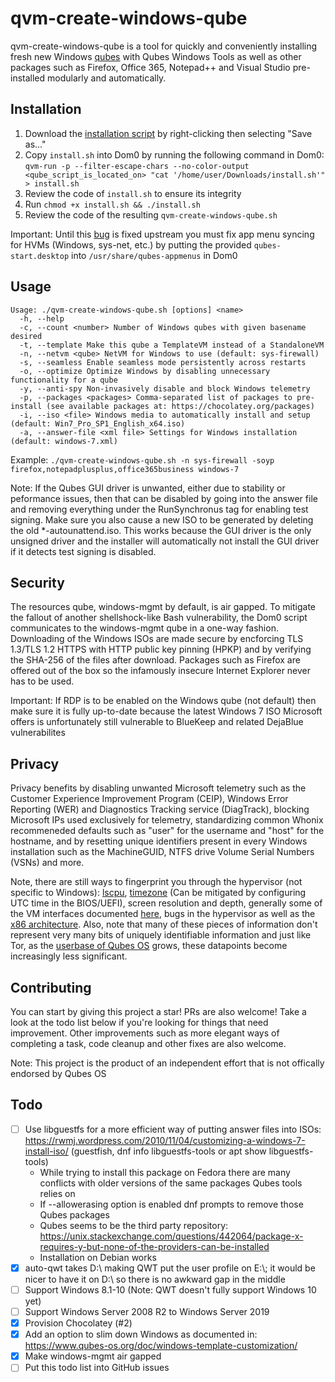 # qvm-create-windows-qube

qvm-create-windows-qube is a tool for quickly and conveniently installing fresh new Windows [qubes](https://www.qubes-os.org) with Qubes Windows Tools as well as other packages such as Firefox, Office 365, Notepad++ and Visual Studio pre-installed modularly and automatically.

## Installation

1. Download the [installation script](https://raw.githubusercontent.com/elliotkillick/qvm-create-windows-qube/master/install.sh) by right-clicking then selecting "Save as..."
2. Copy `install.sh` into Dom0 by running the following command in Dom0: `qvm-run -p --filter-escape-chars --no-color-output <qube_script_is_located_on> "cat '/home/user/Downloads/install.sh'" > install.sh`
3. Review the code of `install.sh` to ensure its integrity
4. Run `chmod +x install.sh && ./install.sh`
5. Review the code of the resulting `qvm-create-windows-qube.sh`

Important: Until this [bug](https://github.com/QubesOS/qubes-issues/issues/4684) is fixed upstream you must fix app menu syncing for HVMs (Windows, sys-net, etc.) by putting the provided `qubes-start.desktop` into `/usr/share/qubes-appmenus` in Dom0

## Usage

```
Usage: ./qvm-create-windows-qube.sh [options] <name>
  -h, --help
  -c, --count <number> Number of Windows qubes with given basename desired
  -t, --template Make this qube a TemplateVM instead of a StandaloneVM
  -n, --netvm <qube> NetVM for Windows to use (default: sys-firewall)
  -s, --seamless Enable seamless mode persistently across restarts
  -o, --optimize Optimize Windows by disabling unnecessary functionality for a qube
  -y, --anti-spy Non-invasively disable and block Windows telemetry
  -p, --packages <packages> Comma-separated list of packages to pre-install (see available packages at: https://chocolatey.org/packages)
  -i, --iso <file> Windows media to automatically install and setup (default: Win7_Pro_SP1_English_x64.iso)
  -a, --answer-file <xml file> Settings for Windows installation (default: windows-7.xml)
```

Example: `./qvm-create-windows-qube.sh -n sys-firewall -soyp firefox,notepadplusplus,office365business windows-7`

Note: If the Qubes GUI driver is unwanted, either due to stability or peformance issues, then that can be disabled by going into the answer file and removing everything under the RunSynchronus tag for enabling test signing. Make sure you also cause a new ISO to be generated by deleting the old \*-autounattend.iso. This works because the GUI driver is the only unsigned driver and the installer will automatically not install the GUI driver if it detects test signing is disabled.

## Security

The resources qube, windows-mgmt by default, is air gapped. To mitigate the fallout of another shellshock-like Bash vulnerability, the Dom0 script communicates to the windows-mgmt qube in a one-way fashion. Downloading of the Windows ISOs are made secure by encforcing TLS 1.3/TLS 1.2 HTTPS with HTTP public key pinning (HPKP) and by verifying the SHA-256 of the files after download. Packages such as Firefox are offered out of the box so the infamously insecure Internet Explorer never has to be used.

Important: If RDP is to be enabled on the Windows qube (not default) then make sure it is fully up-to-date because the latest Windows 7 ISO Microsoft offers is unfortunately still vulnerable to BlueKeep and related DejaBlue vulnerabilites

## Privacy

Privacy benefits by disabling unwanted Microsoft telemetry such as the Customer Experience Improvement Program (CEIP), Windows Error Reporting (WER) and Diagnostics Tracking service (DiagTrack), blocking Microsoft IPs used exclusively for telemetry, standardizing common Whonix recommeneded defaults such as "user" for the username and "host" for the hostname, and by resetting unique identifiers present in every Windows installation such as the MachineGUID, NTFS drive Volume Serial Numbers (VSNs) and more.

Note, there are still ways to fingerprint you through the hypervisor (not specific to Windows): [lscpu](https://github.com/QubesOS/qubes-issues/issues/1142), [timezone](https://github.com/QubesOS/qubes-issues/issues/4429) (Can be mitigated by configuring UTC time in the BIOS/UEFI), screen resolution and depth, generally some of the VM interfaces documented [here](https://www.qubes-os.org/doc/vm-interface), bugs in the hypervisor as well as the [x86 architecture](https://blog.invisiblethings.org/papers/2015/x86_harmful.pdf). Also, note that many of these pieces of information don't represent very many bits of uniquely identifiable information and just like Tor, as the [userbase of Qubes OS](https://www.qubes-os.org/statistics) grows, these datapoints become increasingly less significant.

## Contributing

You can start by giving this project a star! PRs are also welcome! Take a look at the todo list below if you're looking for things that need improvement. Other improvements such as more elegant ways of completing a task, code cleanup and other fixes are also welcome.

Note: This project is the product of an independent effort that is not offically endorsed by Qubes OS

## Todo

- [ ] Use libguestfs for a more efficient way of putting answer files into ISOs: https://rwmj.wordpress.com/2010/11/04/customizing-a-windows-7-install-iso/ (guestfish, dnf info libguestfs-tools or apt show libguestfs-tools)
    - While trying to install this package on Fedora there are many conflicts with older versions of the same packages Qubes tools relies on
    - If --allowerasing option is enabled dnf prompts to remove those Qubes packages
    - Qubes seems to be the third party repository: https://unix.stackexchange.com/questions/442064/package-x-requires-y-but-none-of-the-providers-can-be-installed
    - Installation on Debian works
- [x] auto-qwt takes D:\\ making QWT put the user profile on E:\\; it would be nicer to have it on D:\\ so there is no awkward gap in the middle
- [ ] Support Windows 8.1-10 (Note: QWT doesn't fully support Windows 10 yet)
- [ ] Support Windows Server 2008 R2 to Windows Server 2019
- [x] Provision Chocolatey (#2)
- [x] Add an option to slim down Windows as documented in: https://www.qubes-os.org/doc/windows-template-customization/
- [x] Make windows-mgmt air gapped
- [ ] Put this todo list into GitHub issues

